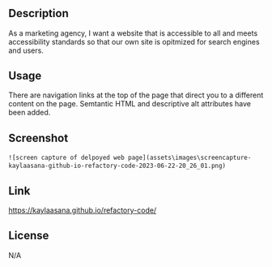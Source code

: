 # <Refactory-Code>

## Description

As a marketing agency, I want a website that is accessible to all and meets accessibility standards so that our own site is opitmized for search engines and users.

## Usage

There are navigation links at the top of the page that direct you to a different content on the page. Semtantic HTML and descriptive alt attributes have been added.

## Screenshot
    
    ![screen capture of delpoyed web page](assets\images\screencapture-kaylaasana-github-io-refactory-code-2023-06-22-20_26_01.png)

## Link

https://kaylaasana.github.io/refactory-code/
    
## License
N/A

